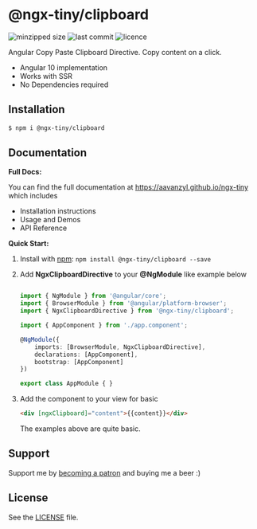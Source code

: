 # @ngx-tiny/clipboard

![minzipped size](https://img.shields.io/bundlephobia/minzip/@ngx-tiny/clipboard?style=for-the-badge)
![last commit](https://img.shields.io/github/last-commit/aavanzyl/ngx-tiny?style=for-the-badge)
![licence](https://img.shields.io/npm/l/@ngx-tiny/clipboard?style=for-the-badge)

Angular Copy Paste Clipboard Directive. Copy content on a click.

* Angular 10 implementation
* Works with SSR
* No Dependencies required

## Installation

```sh
$ npm i @ngx-tiny/clipboard
```

## Documentation

__Full Docs:__

You can find the full documentation at https://aavanzyl.github.io/ngx-tiny which includes
* Installation instructions
* Usage and Demos
* API Reference

__Quick Start:__

1. Install with [npm](https://www.npmjs.com): `npm install @ngx-tiny/clipboard --save`

2. Add __NgxClipboardDirective__ to your __@NgModule__ like example below
    ```typescript

    import { NgModule } from '@angular/core';
    import { BrowserModule } from '@angular/platform-browser';
    import { NgxClipboardDirective } from '@ngx-tiny/clipboard';

    import { AppComponent } from './app.component';

    @NgModule({
        imports: [BrowserModule, NgxClipboardDirective],
        declarations: [AppComponent],
        bootstrap: [AppComponent]
    })

    export class AppModule { }

    ```
 4. Add the component to your view for basic
    ```html
    <div [ngxClipboard]="content">{{content}}</div>
    ```
    The examples above are quite basic. 
    
## Support

Support me by [becoming a patron](https://www.patreon.com/bePatron?u=27640996) and buying me a beer :) 

## License
See the [LICENSE][license] file.


[license]: /LICENSE
[contributing]: /CONTRIBUTING.md
[docs]: /DOCUMENTATION.md 